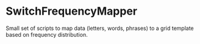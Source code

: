 # SwitchFrequencyMapper
Small set of scripts to map data (letters, words, phrases) to a grid template based on frequency distribution.
